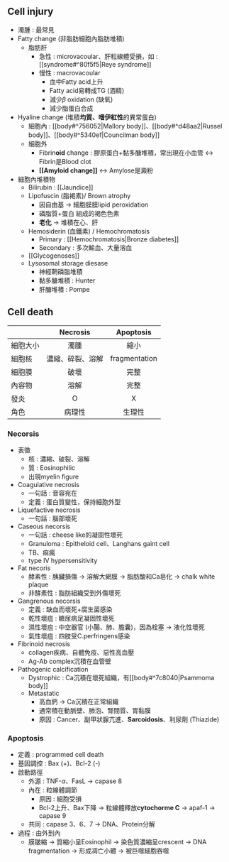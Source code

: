 ## Cell injury
- 濁腫 : 最常見
- Fatty change (非脂肪細胞內脂肪堆積)
	- 脂肪肝
		- 急性 : microvacoular、肝粒線體受損，如 : [[syndrome#^80f5f5|Reye syndrome]]
		- 慢性 : macrovacoular
			- 血中Fatty acid上升
			- Fatty acid易轉成TG (酒精)
			- 減少$\beta$ oxidation (缺氧)
			- 減少脂蛋白合成
- Hyaline change (堆積**均質、嗜伊紅性**的異常蛋白)
	- 細胞內 : [[body#^756052|Mallory body]]、[[body#^d48aa2|Russel body]]、[[body#^5340ef|Councilman body]]
	- 細胞外
		- Fibrin**oid** change : 膠原蛋白+黏多醣堆積，常出現在小血管 <-> Fibrin是Blood clot
		- **[[Amyloid change]]** <-> Amylose是澱粉
- 細胞內堆積物
	- Bilirubin : [[Jaundice]]
	- Lipofuscin (脂褐素)/ Brown atrophy
		- 因自由基 -> 細胞膜膜lipid peroxidation
		- 磷脂質+蛋白 組成的褐色色素
		- **老化** -> 堆積在心、肝
	- Hemosiderin (血鐵素) / Hemochromatosis
		- Primary : [[Hemochromatosis|Bronze diabetes]]
		- Secondary : 多次輸血、大量溶血
	- [[Glycogenoses]]
	- Lysosomal storage diesase
		- 神經鞘磷脂堆積
		- 黏多醣堆積 : Hunter
		- 肝醣堆積 : Pompe
## Cell death
|          |     Necrosis     | Apoptosis |
|----------|:----------------:|:---------:|
| 細胞大小 |       濁腫       | 縮小      |
| 細胞核   | 濃縮、碎裂、溶解 | fragmentation      |
| 細胞膜   |       破壞       | 完整      |
| 內容物   |       溶解       | 完整      |
| 發炎     |         O        | X         |
| 角色     |      病理性      | 生理性    |
### Necorsis
- 表徵
	- 核 : 濃縮、破裂、溶解
	- 質 : Eosinophilic
	- 出現myelin figure
- Coagulative necrosis
	- 一句話 : 音容宛在
	- 定義 : 蛋白質變性，保持細胞外型
- Liquefactive necrosis
	- 一句話 : 腦部壞死
- Caseous necorsis
	- 一句話 : cheese like的凝固性壞死
	- Granuloma : Epitheloid cell、Langhans gaint cell
	- TB、痲瘋
	- type IV hypersensitivity
- Fat necoris
	- 酵素性 : 胰臟損傷 -> 溶解大網膜 -> 脂肪酸和Ca皂化 -> chalk white plaque
	- 非酵素性 : 脂肪組織受到外傷壞死
- Gangrenous necorsis
	- 定義 : 缺血而壞死+腐生菌感染
	- 乾性壞疽 : 糖尿病足凝固性壞死
	- 濕性壞疽 : 中空器官 (小腸、肺、膽囊)，因為栓塞 -> 液化性壞死
	- 氣性壞疽 : 四肢受C.perfringens感染
- Fibrinoid necrosis
	- collagen疾病、自體免疫、惡性高血壓
	 - Ag-Ab complex沉積在血管壁
- Pathogenic calcification
	- Dystrophic : Ca沉積在壞死組織，有[[body#^7c8040|Psammoma body]]
	- Metastatic
		- 高血鈣 -> Ca沉積在正常組織
		- 通常積在動脈壁、肺泡、腎間質、胃黏膜
		- 原因 : Cancer、副甲狀腺亢進、**Sarcoidosis**、利尿劑 (Thiazide)
### Apoptosis
- 定義 : programmed cell death
- 基因調控 : Bax (+)、Bcl-2 (-)
- 啟動路徑
	- 外源 : TNF-$\alpha$、FasL -> capase 8
	- 內在 : 粒線體調節
		- 原因 : 細胞受損
		- Bcl-2上升、Bax下降 -> 粒線體釋放**cytochorme C** -> apaf-1 -> capase 9
	- 共同 : capase 3、6、7 -> DNA、Protein分解
- 過程 : 由外到內
	- 膜皺縮 -> 質縮小呈Eosinophil -> 染色質濃縮呈crescent -> DNA fragmentation -> 形成凋亡小體 -> 被巨噬細胞吞噬